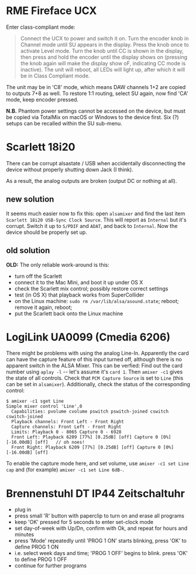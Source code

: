 # RME Fireface UCX

Enter class-compliant mode:

> Connect the UCX to power and switch it on. Turn the encoder
knob in Channel mode until SU appears in the display. Press the knob once to activate Level mode.
Turn the knob until CC is shown in the display, then press and hold the encoder until the display
shows on (pressing the knob again will make the display show oF, indicating CC mode is inactive).
The unit will reboot, all LEDs will light up, after which it will be in Class Compliant mode.

The unit may be in 'C8' mode, which means DAW channels 1+2 are copied to outputs 7+8 as well. To restore 1:1 routing,
select SU again, now find 'CA' mode, keep encoder pressed.

__N.B.__ Phantom power settings cannot be accessed on the device, but must be copied via TotalMix on macOS or Windows to the device first.
Six (?) setups can be recalled within the SU sub-menu.

# Scarlett 18i20

There can be corrupt alsastate / USB when accidentally disconnecting the device without properly shutting down Jack (I think).

As a result, the analog outputs are broken (output DC or nothing at all).

## new solution

It seems much easier now to fix this: open `alsamixer` and find the last item `Scarlett 18i20 USB-Sync Clock Source`.
This will report as `Internal` but it's corrupt. Switch it up to `S/PDIF` and `ADAT`, and back to `Internal`. Now the
device should be properly set up.

## old solution

__OLD:__ The only reliable work-around is this:

- turn off the Scarlett
- connect it to the Mac Mini, and boot it up under OS X
- check the Scarlett mix control; possibly restore correct settings
- test (in OS X) that playback works from SuperCollider
- on the Linux machine: `sudo rm /var/lib/alsa/asound.state`; reboot; remove it again, reboot;
- put the Scarlett back onto the Linux machine

# LogiLink UA0099 (Cmedia 6206)

There might be problems with using the analog Line-In. Apparently the card can have the capture feature of this input turned off, although there is no apparent switch in the ALSA Mixer.
This can be verfied: Find out the card number using `aplay -l` -- let's assume it's `card 1`. Then `amixer -c1` gives the state of all controls. Check that `PCM Capture Source` is set to `Line`
(this can be set in `alsamixer`). Additionally, check the status of the corresponding control:

```
$ amixer -c1 sget Line
Simple mixer control 'Line',0
  Capabilities: pvolume cvolume pswitch pswitch-joined cswitch cswitch-joined
  Playback channels: Front Left - Front Right
  Capture channels: Front Left - Front Right
  Limits: Playback 0 - 8065 Capture 0 - 6928
  Front Left: Playback 6209 [77%] [0.25dB] [off] Capture 0 [0%] [-16.00dB] [off]   // oh noes!
  Front Right: Playback 6209 [77%] [0.25dB] [off] Capture 0 [0%] [-16.00dB] [off]
```

To enable the capture mode here, and set volume, use `amixer -c1 set Line cap` and (for example) `amixer -c1 set Line 6dB-`.

# Brennenstuhl DT IP44 Zeitschaltuhr

- plug in
- press small 'R' button with paperclip to turn on and erase all programs
- keep 'OK' pressed for 5 seconds to enter set-clock mode
- set day-of-week with Up/Dn, confirm with Ok, and repeat for hours and minutes
- press 'Mode' repeatedly until 'PROG 1 ON' starts blinking, press 'OK' to define PROG 1 ON
- i.e. select week days and time; 'PROG 1 OFF' begins to blink. press 'OK' to define PROG 1 OFF
- continue for further programs

